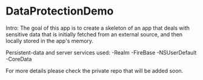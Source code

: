 # DataProtectionDemo

Intro: The goal of this app is to create a skeleton of an app that deals with sensitive data that is initially fetched from an external source, and then locally stored in the app's memory.

Persistent-data and server services used:
-Realm
-FireBase
-NSUserDefault
-CoreData


For more details please check the private repo that will be added soon.
